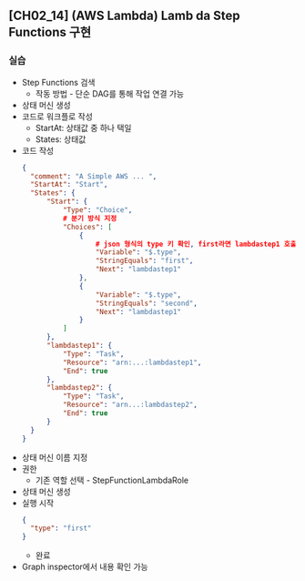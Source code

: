 ## [CH02_14] (AWS Lambda) Lamb da Step Functions 구현

### 실습
- Step Functions 검색
  - 작동 방법 - 단순 DAG를 통해 작업 연결 가능
- 상태 머신 생성
- 코드로 워크플로 작성
  - StartAt: 상태값 중 하나 택일
  - States: 상태값
- 코드 작성
  ```json
  {
    "comment": "A Simple AWS ... ",
    "StartAt": "Start",
    "States": {
        "Start": {
            "Type": "Choice",
            # 분기 방식 지정
            "Choices": [
                {
                    # json 형식의 type 키 확인, first라면 lambdastep1 호출
                    "Variable": "$.type",
                    "StringEquals": "first",
                    "Next": "lambdastep1"
                },
                {
                    "Variable": "$.type",
                    "StringEquals": "second",
                    "Next": "lambdastep1"
                }
            ]
        },
        "lambdastep1": {
            "Type": "Task",
            "Resource": "arn:...:lambdastep1",
            "End": true
        },
        "lambdastep2": {
            "Type": "Task",
            "Resource": "arn...:lambdastep2",
            "End": true
        }
    }
  }
  ```
- 상태 머신 이름 지정
- 권한
  - 기존 역할 선택 - StepFunctionLambdaRole
- 상태 머신 생성
- 실행 시작
  ```json
  {
    "type": "first"
  }
  ```
  - 완료
- Graph inspector에서 내용 확인 가능
